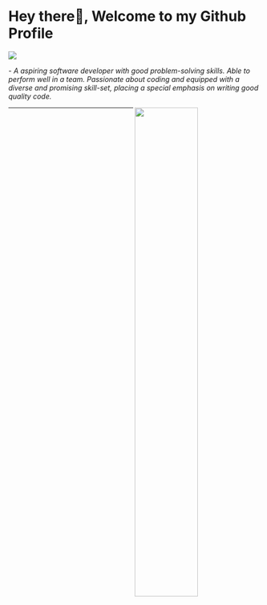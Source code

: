# Hey there👋, Welcome to my Github Profile

<img src="https://readme-typing-svg.herokuapp.com/?font=Architects+Daughter&color=F93943&size=25&center=true&lines=Hey!+its+Thin+Ei+Khaing;Full+stack+web+developer...;Senior+Ruby+Developer...."/>
 
 <p>- <i>A aspiring software developer with good problem-solving skills. 
  Able to perform well in a team. Passionate about coding and equipped with a diverse and promising skill-set, 
  placing a special emphasis on writing good quality code.</i></p>


<img src="https://user-images.githubusercontent.com/89788120/167628634-549d2bdd-609e-4275-85af-1e1974da64ca.gif" width="50%" align="right" />




<hr>

<!-- - 👋 Hi, I’m @thineikhaing
- 👀 I’m interested in ...
- 🌱 I’m currently learning ...
- 💞️ I’m looking to collaborate on ...
- 📫 How to reach me ... -->

<!---
thineikhaing/thineikhaing is a ✨ special ✨ repository because its `README.md` (this file) appears on your GitHub profile.
You can click the Preview link to take a look at your changes.
--->

